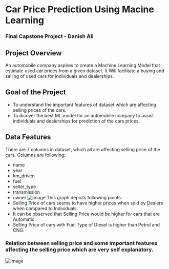 # Car Price Prediction Using Macine Learning
### Final Capstone Project - Danish Ali

## Project Overview
An automobile company aspires to create a Machine Learning Model that estimate used car prices from a given dataset. It Will facilitate a buying and selling of used cars for individuals and dealerships.

## Goal of the Project
* To understand the important features of dataset which are affecting selling prices of the cars.
* To dicover the best ML model for an automobile company to assist individuals and dealerships for prediction of the cars prices.

## Data Features
There are 7 columns in dataset, which all are affecting selling price of the cars. Columns are following:
* name
* year
* km_driven
* fuel
* seller_type
* transmission
* owner
 ![image](https://user-images.githubusercontent.com/109092241/212258994-d58a2009-e519-4902-b0bd-d0e32b42f161.png)
This graph depicts following points:
* Selling Price of cars seems to have higher prices when sold by Dealers when compared to Individuals.
* It can be observed that Selling Price would be higher for cars that are Automatic.
* Selling Price of cars with Fuel Type of Diesel is higher than Petrol and CNG.

### Relation between selling price and some important features affecting the selling price which are very self explanatory.

![image](https://user-images.githubusercontent.com/109092241/212260008-ba141588-31e5-4fec-80d5-1df2d5882bff.png)

